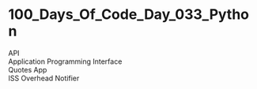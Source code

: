 # 100_Days_Of_Code_Day_033_Python
API<br />
Application Programming Interface<br />
Quotes App<br />
ISS Overhead Notifier
